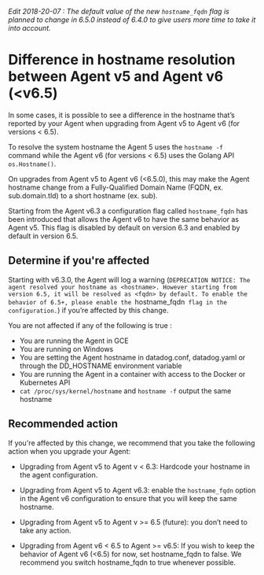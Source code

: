 _Edit 2018-20-07 : The default value of the new `hostname_fqdn` flag is planned to change in 6.5.0 instead of 6.4.0 to give users more time to take it into account._

# Difference in hostname resolution between Agent v5 and Agent v6 (<v6.5)

In some cases, it is possible to see a difference in the hostname that’s reported by your Agent when upgrading from Agent v5 to Agent v6 (for versions < 6.5). 

To resolve the system hostname the Agent 5 uses the `hostname -f` command while the Agent v6 (for versions < 6.5) uses the Golang API `os.Hostname()`. 

On upgrades from Agent v5 to Agent v6 (<6.5.0), this may make the Agent hostname change from a Fully-Qualified Domain Name (FQDN, ex. sub.domain.tld) to a short hostname (ex. sub). 

Starting from the Agent v6.3 a configuration flag called `hostname_fqdn` has been introduced that allows the Agent v6 to have the same behavior as Agent v5. This flag is disabled by default on version 6.3 and enabled by default in version 6.5.

## Determine if you're affected

Starting with v6.3.0, the Agent will log a warning (`DEPRECATION NOTICE: The agent resolved your hostname as <hostname>. However starting from version 6.5, it will be resolved as <fqdn> by default. To enable the behavior of 6.5+, please enable the `hostname_fqdn` flag in the configuration.`) if you’re affected by this change.

You are not affected if any of the following is true :
- You are running the Agent in GCE
- You are running on Windows
- You are setting the Agent hostname in datadog.conf, datadog.yaml or through the DD_HOSTNAME environment variable
- You are running the Agent in a container with access to the Docker or Kubernetes API
- `cat /proc/sys/kernel/hostname` and `hostname -f` output the same hostname

## Recommended action

If you're affected by this change, we recommend that you take the following action when you upgrade your Agent:

- Upgrading from Agent v5 to Agent v < 6.3: Hardcode your hostname in the agent configuration.

- Upgrading from Agent v5 to Agent v6.3: enable the `hostname_fqdn` option in the Agent v6 configuration to ensure that you will keep the same hostname.

- Upgrading from Agent v5 to Agent v >= 6.5 (future): you don’t need to take any action.

- Upgrading from Agent v6 < 6.5 to Agent >= v6.5: If you wish to keep the behavior of Agent v6 (<6.5) for now, set hostname_fqdn to false. We recommend you switch hostname_fqdn to true whenever possible.

